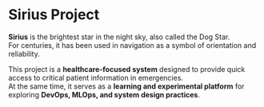 # Sirius Project

**Sirius** is the brightest star in the night sky, also called the Dog Star.  
For centuries, it has been used in navigation as a symbol of orientation and reliability.

This project is a **healthcare-focused system** designed to provide quick access to critical patient information in emergencies.  
At the same time, it serves as a **learning and experimental platform** for exploring **DevOps, MLOps, and system design practices**.
